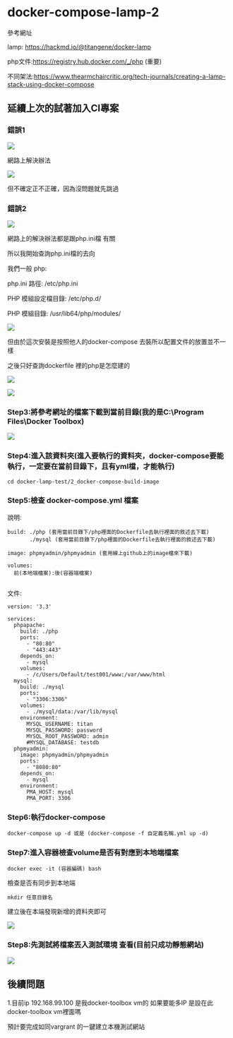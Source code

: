 # docker-compose-lamp-2

參考網址

lamp: https://hackmd.io/@titangene/docker-lamp

php文件:https://registry.hub.docker.com/_/php  (重要)

不同架法:https://www.thearmchaircritic.org/tech-journals/creating-a-lamp-stack-using-docker-compose

## 延續上次的試著加入CI專案

### 錯誤1

![](https://github.com/a121514191/docker-compose-lamp-2/blob/master/error1.PNG)

網路上解決辦法

![](https://github.com/a121514191/docker-compose-lamp-2/blob/master/error1_ok.PNG)

但不確定正不正確，因為沒問題就先跳過

### 錯誤2

![](https://github.com/a121514191/docker-compose-lamp-2/blob/master/error2.PNG)

網路上的解決辦法都是跟php.ini檔 有關

所以我開始查詢php.ini檔的去向

我們一般 php:

php.ini 路徑: /etc/php.ini

PHP 模組設定檔目錄: /etc/php.d/

PHP 模組目錄: /usr/lib64/php/modules/

![](https://github.com/a121514191/docker-compose-lamp-2/blob/master/etc-phpini.PNG)

但由於這次安裝是按照他人的docker-compose 去裝所以配置文件的放置並不一樣

之後只好查詢dockerfile 裡的php是怎麼建的

![](https://github.com/a121514191/docker-compose-lamp-2/blob/master/php-apache-ini.PNG)

![](https://github.com/a121514191/docker-compose-lamp-2/blob/master/find_php_ini.PNG)



### Step3:將參考網址的檔案下載到當前目錄(我的是C:\Program Files\Docker Toolbox)

![](https://github.com/a121514191/docker-compose-lamp/blob/master/download.PNG)

### Step4:進入該資料夾(進入要執行的資料夾，docker-compose要能執行，一定要在當前目錄下，且有yml檔，才能執行)

```
cd docker-lamp-test/2_docker-compose-build-image
```

### Step5:檢查 docker-compose.yml 檔案

說明:

```
build: ./php (套用當前目錄下/php裡面的Dockerfile去執行裡面的敘述去下載) 
       ./mysql (套用當前目錄下/php裡面的Dockerfile去執行裡面的敘述去下載)

image: phpmyadmin/phpmyadmin (套用線上github上的image檔來下載)

volumes:
  前(本地端檔案):後(容器端檔案)
  
```
文件:

```
version: '3.3'

services:
  phpapache:
    build: ./php
    ports:
      - "80:80"
      - "443:443"
    depends_on:
      - mysql
    volumes:
      - /c/Users/Default/test001/www:/var/www/html
  mysql:
    build: ./mysql
    ports:
      - "3306:3306"
    volumes:
      - ./mysql/data:/var/lib/mysql
    environment:
      MYSQL_USERNAME: titan
      MYSQL_PASSWORD: password
      MYSQL_ROOT_PASSWORD: admin
      #MYSQL_DATABASE: testdb
  phpmyadmin:
    image: phpmyadmin/phpmyadmin
    ports:
      - "8080:80"
    depends_on:
      - mysql
    environment:
      PMA_HOST: mysql
      PMA_PORT: 3306     
```

### Step6:執行docker-compose

```
docker-compose up -d 或是 (docker-compose -f 自定義名稱.yml up -d)
```

### Step7:進入容器檢查volume是否有對應到本地端檔案

```
docker exec -it (容器編碼) bash       
```
檢查是否有同步到本地端

```
mkdir 任意目錄名
```
建立後在本端發現新增的資料夾即可

![](https://github.com/a121514191/docker-compose-lamp/blob/master/volume.PNG)

### Step8:先測試將檔案丟入測試環境 查看(目前只成功靜態網站)

![](https://github.com/a121514191/docker-compose-lamp/blob/master/test001.PNG)

## 後續問題
1.目前ip 192.168.99.100 是我docker-toolbox vm的 
  如果要能多IP 是設在此docker-toolbox vm裡面嗎

預計要完成如同vargrant 的一鍵建立本機測試網站
